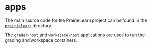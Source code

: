 # apps

The main source code for the PrairieLearn project can be found in the [`prairielearn`](prairielearn/) directory.

The `grader-host` and `workspace-host` applications are used to run the grading and workspace containers.
